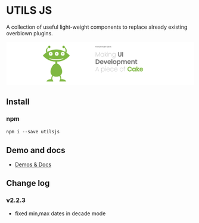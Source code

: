 # UTILS JS

A collection of useful light-weight components to replace already existing overblown plugins. 

![utilsjs image](https://github.com/artknight/utils.js/raw/master/images/utilsjs-landing.png)

## Install

### npm
```
npm i --save utilsjs
```

## Demo and docs
* [Demos & Docs](http://utilsjs.com)

## Change log

### v2.2.3
* fixed min,max dates in decade mode


